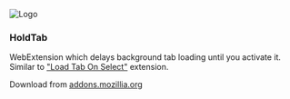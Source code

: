 ![Logo](ext/icon.png)

### HoldTab

WebExtension which delays background tab loading until you activate it. Similar to ["Load Tab On Select"](https://addons.mozilla.org/firefox/addon/load-tab-on-select/) extension.

Download from [addons.mozillia.org](https://addons.mozilla.org/firefox/addon/holdtab/)
